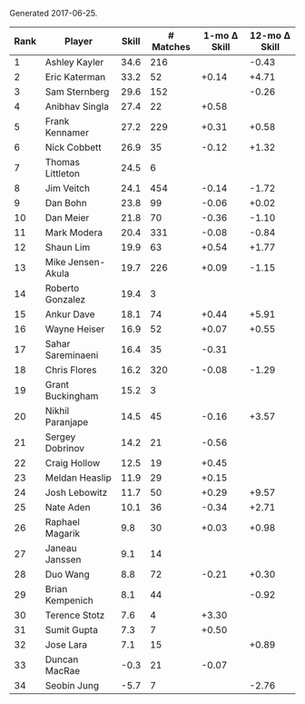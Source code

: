 Generated 2017-06-25.

| Rank | Player            | Skill | # Matches | 1-mo Δ Skill | 12-mo Δ Skill |
|------|-------------------|-------|-----------|--------------|---------------|
|    1 | Ashley Kayler     |  34.6 |       216 |              |         -0.43 |
|    2 | Eric Katerman     |  33.2 |        52 |        +0.14 |         +4.71 |
|    3 | Sam Sternberg     |  29.6 |       152 |              |         -0.26 |
|    4 | Anibhav Singla    |  27.4 |        22 |        +0.58 |               |
|    5 | Frank Kennamer    |  27.2 |       229 |        +0.31 |         +0.58 |
|    6 | Nick Cobbett      |  26.9 |        35 |        -0.12 |         +1.32 |
|    7 | Thomas Littleton  |  24.5 |         6 |              |               |
|    8 | Jim Veitch        |  24.1 |       454 |        -0.14 |         -1.72 |
|    9 | Dan Bohn          |  23.8 |        99 |        -0.06 |         +0.02 |
|   10 | Dan Meier         |  21.8 |        70 |        -0.36 |         -1.10 |
|   11 | Mark Modera       |  20.4 |       331 |        -0.08 |         -0.84 |
|   12 | Shaun Lim         |  19.9 |        63 |        +0.54 |         +1.77 |
|   13 | Mike Jensen-Akula |  19.7 |       226 |        +0.09 |         -1.15 |
|   14 | Roberto Gonzalez  |  19.4 |         3 |              |               |
|   15 | Ankur Dave        |  18.1 |        74 |        +0.44 |         +5.91 |
|   16 | Wayne Heiser      |  16.9 |        52 |        +0.07 |         +0.55 |
|   17 | Sahar Sareminaeni |  16.4 |        35 |        -0.31 |               |
|   18 | Chris Flores      |  16.2 |       320 |        -0.08 |         -1.29 |
|   19 | Grant Buckingham  |  15.2 |         3 |              |               |
|   20 | Nikhil Paranjape  |  14.5 |        45 |        -0.16 |         +3.57 |
|   21 | Sergey Dobrinov   |  14.2 |        21 |        -0.56 |               |
|   22 | Craig Hollow      |  12.5 |        19 |        +0.45 |               |
|   23 | Meldan Heaslip    |  11.9 |        29 |        +0.15 |               |
|   24 | Josh Lebowitz     |  11.7 |        50 |        +0.29 |         +9.57 |
|   25 | Nate Aden         |  10.1 |        36 |        -0.34 |         +2.71 |
|   26 | Raphael Magarik   |   9.8 |        30 |        +0.03 |         +0.98 |
|   27 | Janeau Janssen    |   9.1 |        14 |              |               |
|   28 | Duo Wang          |   8.8 |        72 |        -0.21 |         +0.30 |
|   29 | Brian Kempenich   |   8.1 |        44 |              |         -0.92 |
|   30 | Terence Stotz     |   7.6 |         4 |        +3.30 |               |
|   31 | Sumit Gupta       |   7.3 |         7 |        +0.50 |               |
|   32 | Jose Lara         |   7.1 |        15 |              |         +0.89 |
|   33 | Duncan MacRae     |  -0.3 |        21 |        -0.07 |               |
|   34 | Seobin Jung       |  -5.7 |         7 |              |         -2.76 |